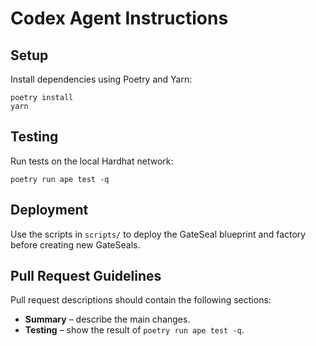 # Codex Agent Instructions

## Setup
Install dependencies using Poetry and Yarn:
```shell
poetry install
yarn
```

## Testing
Run tests on the local Hardhat network:
```shell
poetry run ape test -q
```

## Deployment
Use the scripts in `scripts/` to deploy the GateSeal blueprint and factory before creating new GateSeals.

## Pull Request Guidelines
Pull request descriptions should contain the following sections:
- **Summary** – describe the main changes.
- **Testing** – show the result of `poetry run ape test -q`.
